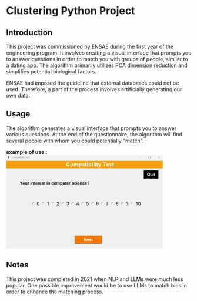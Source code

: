 # Clustering Python Project

## Introduction

This project was commissioned by ENSAE during the first year of the engineering program. It involves creating a visual interface that prompts you to answer questions in order to match you with groups of people, similar to a dating app. The algorithm primarily utilizes PCA dimension reduction and simplifies potential biological factors.

ENSAE had imposed the guideline that external databases could not be used. Therefore, a part of the process involves artificially generating our own data.

## Usage
The algorithm generates a visual interface that prompts you to answer various questions. At the end of the questionnaire, the algorithm will find several people with whom you could potentially "match".

**example of use :**
![](https://github.com/gbrugere/Clustering/blob/main/example.gif)

## Notes

This project was completed in 2021 when NLP and LLMs were much less popular. One possible improvement would be to use LLMs to match bios in order to enhance the matching process.
